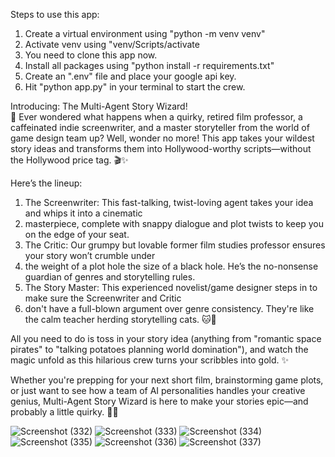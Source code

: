 
Steps to use this app:
1.	Create a virtual environment using "python -m venv venv"
2.	Activate venv using "venv/Scripts/activate
3.	You need to clone this app now.
4.	Install all packages using "python install -r requirements.txt"
5.	Create an ".env" file and place your google api key.
6.	Hit "python app.py" in your terminal to start the crew.


Introducing: The Multi-Agent Story Wizard!  
🌟 Ever wondered what happens when a quirky, retired film professor, a caffeinated indie screenwriter, 
and a master storyteller from the world of game design team up? Well, wonder no more! This app takes your 
wildest story ideas and transforms them into Hollywood-worthy scripts—without the Hollywood price tag. 🎬✨

Here’s the lineup:
1. The Screenwriter: This fast-talking, twist-loving agent takes your idea and whips it into a cinematic
2.  masterpiece, complete with snappy dialogue and plot twists to keep you on the edge of your seat.
3. The Critic: Our grumpy but lovable former film studies professor ensures your story won’t crumble under
4.  the weight of a plot hole the size of a black hole. He’s the no-nonsense guardian of genres and storytelling rules.
5. The Story Master: This experienced novelist/game designer steps in to make sure the Screenwriter and Critic
6. don't have a full-blown argument over genre consistency. They're like the calm teacher herding storytelling cats. 🐱📖

All you need to do is toss in your story idea (anything from "romantic space pirates" to "talking potatoes 
planning world domination"), and watch the magic unfold as this hilarious crew turns your scribbles into gold. ✨

Whether you're prepping for your next short film, brainstorming game plots, or just want to see how a team of
AI personalities handles your creative genius, Multi-Agent Story Wizard is here to make your stories epic—and probably a little quirky. 🎥🍿



![Screenshot (332)](https://github.com/user-attachments/assets/6b8e0861-dc19-41ed-86f5-0eae3c8e0815)
![Screenshot (333)](https://github.com/user-attachments/assets/66fb0a30-7214-4347-82de-776b1ffe0a29)
![Screenshot (334)](https://github.com/user-attachments/assets/db2f7386-1ad5-4c0f-8097-c6781f51b36c)
![Screenshot (335)](https://github.com/user-attachments/assets/fb86d50f-59f8-47f2-afd6-959410341a16)
![Screenshot (336)](https://github.com/user-attachments/assets/1245646c-bd8c-4f07-82e4-0345a82a6e45)
![Screenshot (337)](https://github.com/user-attachments/assets/33a3460d-6ff6-435f-a718-96c1f6efb858)
